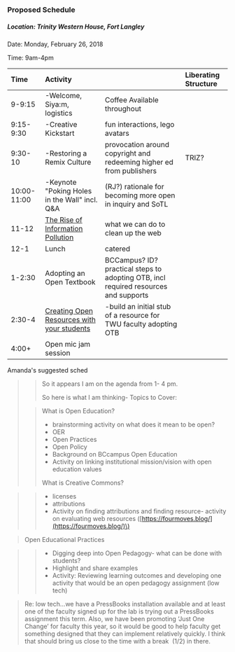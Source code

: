### Proposed Schedule

##### Location: Trinity Western House, Fort Langley

Date: Monday, February 26, 2018

Time: 9am-4pm

| Time | Activity |  | Liberating Structure |
| :--- | :--- | :--- | :--- |
| 9-9:15 | -Welcome, Siya:m, logistics | Coffee Available throughout |  |
| 9:15-9:30 | -Creative Kickstart | fun interactions, lego avatars |  |
| 9:30-10 | -Restoring a Remix Culture | provocation around copyright and redeeming higher ed from publishers | TRIZ? |
| 10:00-11:00 | -Keynote  "Poking Holes in the Wall" incl. Q&A | \(RJ?\) rationale for becoming more open in inquiry and SoTL |  |
| 11-12 | [The Rise of Information Pollution](https://er.educause.edu/articles/2017/10/info-environmentalism-an-introduction) | what we can do to clean up the web |  |
| 12-1 | Lunch | catered |  |
| 1-2:30 | Adopting an Open Textbook | BCCampus? ID? practical steps to adopting OTB, incl required resources and supports |  |
| 2:30-4 | [Creating Open Resources with your students](https://press.rebus.community/makingopentextbookswithstudents/) | -build an initial stub of a resource for TWU faculty adopting OTB |  |
| 4:00+ | Open mic jam session |  |  |



Amanda's suggested sched

> > So it appears I am on the agenda from 1- 4 pm.
> >
> > So here is what I am thinking- Topics to Cover:
>
>
> > What is Open Education?
> > - brainstorming activity on what does it mean to be open?
> > - OER
> > - Open Practices
> > - Open Policy
> > - Background on BCcampus Open Education
> > - Activity on linking institutional mission/vision with open education values
> >
> > What is Creative Commons?

> > - licenses
> > - attributions
> > - Activity on finding attributions and finding resource- activity on evaluating web resources \([https://fourmoves.blog/](https://fourmoves.blog/)\)

> Open Educational Practices

> > - Digging deep into Open Pedagogy- what can be done with students?
> > - Highlight and share examples
> > - Activity: Reviewing learning outcomes and developing one activity that would be an open pedagogy assignment \(low tech\)



> Re: low tech…we have a PressBooks installation available and at least one of the faculty signed up for the lab is trying out a PressBooks assignment this term. Also, we have been promoting ‘Just One Change’ for faculty this year, so it would be good to help faculty get something designed that they can implement relatively quickly.
>  I think that should bring us close to the time with a break  \(1/2\) in there.

  



